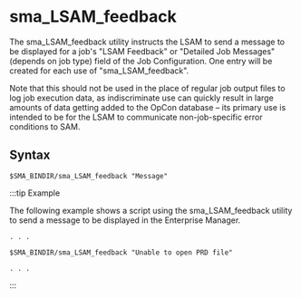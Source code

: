 # sma_LSAM_feedback

The sma_LSAM_feedback utility instructs the LSAM to send a message to be displayed for a job's "LSAM Feedback" or "Detailed Job Messages" (depends on job type) field of the Job Configuration. One entry will be created for each use of "sma_LSAM_feedback". 

Note that this should not be used in the place of regular job output files to log job execution data, as indiscriminate use can quickly result in large amounts of data getting added to the OpCon database – its primary use is intended to be for the LSAM to communicate non-job-specific error conditions to SAM.

## Syntax

```$SMA_BINDIR/sma_LSAM_feedback "Message"```


:::tip Example

The following example shows a script using the sma_LSAM_feedback utility to send a message to be displayed in the Enterprise Manager.

```
. . .

$SMA_BINDIR/sma_LSAM_feedback "Unable to open PRD file"

. . .
```

:::